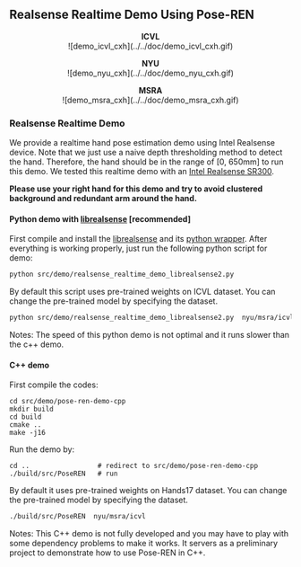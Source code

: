 ## Realsense Realtime Demo Using Pose-REN


<p align="center">
    <b>ICVL</b><br>
    ![demo_icvl_cxh](../../doc/demo_icvl_cxh.gif)
</p>

<p align="center">
    <b>NYU</b><br>
    ![demo_nyu_cxh](../../doc/demo_nyu_cxh.gif)
</p>

<p align="center">
    <b>MSRA</b><br>
    ![demo_msra_cxh](../../doc/demo_msra_cxh.gif)
</p>

### Realsense Realtime Demo
We provide a realtime hand pose estimation demo using Intel Realsense device.
Note that we just use a naive depth thresholding method to detect the hand. Therefore, the hand should be in the range of [0, 650mm] to run this demo.
We tested this realtime demo with an [Intel Realsense SR300](https://software.intel.com/en-us/realsense/sr300camera).

**Please use your right hand for this demo and try to avoid clustered background and redundant arm around the hand.**

#### Python demo with [librealsense](https://github.com/IntelRealSense/librealsense) [recommended]
First compile and install the [librealsense](https://github.com/IntelRealSense/librealsense) and its [python wrapper](https://github.com/IntelRealSense/librealsense/tree/5285629b4ddb374f1). After everything is working properly, just run the following python script for demo:
``` bash
python src/demo/realsense_realtime_demo_librealsense2.py
```

By default this script uses pre-trained weights on ICVL dataset. You can change the pre-trained model by specifying the dataset.
``` bash
python src/demo/realsense_realtime_demo_librealsense2.py  nyu/msra/icvl
```

Notes: The speed of this python demo is not optimal and it runs slower than the c++ demo.

#### C++ demo

First compile the codes:

```
cd src/demo/pose-ren-demo-cpp
mkdir build
cd build
cmake ..
make -j16
```
Run the demo by:
```
cd ..                 # redirect to src/demo/pose-ren-demo-cpp
./build/src/PoseREN   # run
```

By default it uses pre-trained weights on Hands17 dataset. You can change the pre-trained model by specifying the dataset.
``` bash
./build/src/PoseREN  nyu/msra/icvl
```

Notes: This C++ demo is not fully developed and you may have to play with some dependency problems to make it works. It servers as a preliminary project to demonstrate how to use Pose-REN in C++.
